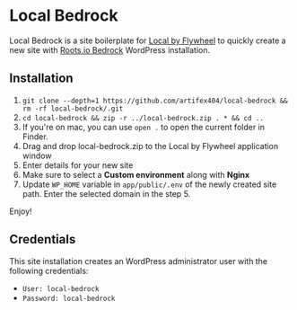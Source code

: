 # Local Bedrock
Local Bedrock is a site boilerplate for [Local by Flywheel](https://local.getflywheel.com/) to quickly create a new site with [Roots.io Bedrock](https://roots.io/bedrock/) WordPress installation. 

## Installation

1. `git clone --depth=1 https://github.com/artifex404/local-bedrock && rm -rf local-bedrock/.git`
2. `cd local-bedrock && zip -r ../local-bedrock.zip . * && cd ..`
3. If you're on mac, you can use `open .` to open the current folder in Finder.
4. Drag and drop local-bedrock.zip to the Local by Flywheel application window
5. Enter details for your new site
6. Make sure to select a **Custom environment** along with **Nginx**
7. Update `WP_HOME` variable in `app/public/.env` of the newly created site path. Enter the selected domain in the step 5. 

Enjoy!

## Credentials

This site installation creates an WordPress administrator user with the following credentials:

* `User: local-bedrock` 
* `Password: local-bedrock`